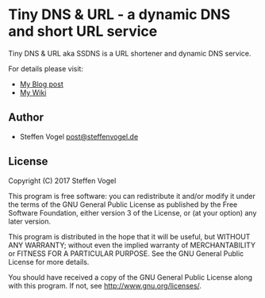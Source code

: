 # Tiny DNS & URL - a dynamic DNS and short URL service

Tiny DNS & URL aka SSDNS is a URL shortener and dynamic DNS service.

For details please visit:

  - [My Blog post](https://www.noteblok.net/2010/01/25/sddns/)
  - [My Wiki](https://dev.0l.de/projects/sddns/start)

## Author

  - Steffen Vogel <post@steffenvogel.de>

## License

Copyright (C) 2017 Steffen Vogel

This program is free software: you can redistribute it and/or modify
it under the terms of the GNU General Public License as published by
the Free Software Foundation, either version 3 of the License, or
(at your option) any later version.

This program is distributed in the hope that it will be useful,
but WITHOUT ANY WARRANTY; without even the implied warranty of
MERCHANTABILITY or FITNESS FOR A PARTICULAR PURPOSE.  See the
GNU General Public License for more details.

You should have received a copy of the GNU General Public License
along with this program.  If not, see <http://www.gnu.org/licenses/>.

